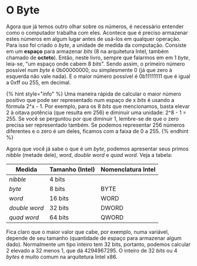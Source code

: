# O Byte

Agora que já temos outro olhar sobre os números, é necessário entender como o computador trabalha com eles. Acontece que é preciso armazenar estes números em algum lugar antes de usá-los em qualquer operação. Para isso foi criado o _byte_, a unidade de medida da computação. Consiste em um **espaço** para armazenar _bits_ (8 na arquitetura Intel, também chamado de **octeto**). Então, neste livro, sempre que falarmos em em 1 _byte_, leia-se, "um espaço onde cabem 8 _bits_". Sendo assim, o primeiro número possível num _byte_ é 0b00000000, ou simplesmente 0 (já que zero à esquerda não vale nada). E o maior número possível é 0b11111111 que é igual a 0xff ou 255, em decimal.

{% hint style="info" %}
Uma maneira rápida de calcular o maior número positivo que pode ser representado num espaço de x _bits_ é usando a fórmula 2^x - 1. Por exemplo, para os 8 _bits_ que mencionamos, basta elevar 2 à oitava potência (que resulta em 256) e diminuir uma unidade: 2^8 - 1 = 255. Se você se perguntou por que diminuir 1, lembre-se de que o zero precisa ser representado também. Se podemos representar 256 números diferentes e o zero é um deles, ficamos com a faixa de 0 a 255.
{% endhint %}

Agora que você já sabe o que é um _byte_, podemos apresentar seus primos _nibble_ (metade dele), _word_, _double word_ e _quad word_. Veja a tabela:

| Medida        | Tamanho (Intel) | Nomenclatura Intel |
| ------------- | --------------- | ------------------ |
| _nibble_      | 4 bits          |                    |
| _byte_        | 8 bits          | BYTE               |
| _word_        | 16 bits         | WORD               |
| _double word_ | 32 bits         | DWORD              |
| _quad word_   | 64 bits         | QWORD              |

Fica claro que o maior valor que cabe, por exemplo, numa variável, depende de seu tamanho (quantidade de espaço para armazenar algum dado). Normalmente um tipo inteiro tem 32 bits, portanto, podemos calcular 2 elevado a 32 menos 1, que dá 4294967295. O inteiro de 32 _bits_ ou 4 _bytes_ é muito comum na arquitetura Intel x86.
